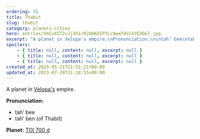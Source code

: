 ```yaml
---
ordering: 31
title: Thabit
slug: thabit
category: planets-cities
hero: entries/XXCuX5T2vJjXh1rR2UH6OIPYLc9wef4VckYEXQel.jpg
excerpt: "A planet in Velopa's empire.\nPronunciation:\n\ntah’ bee\ntah’ ben (of Thabit)\n\nPlanet:\nTOI 700 d\n"
spoilers:
    - { title: null, content: null, excerpt: null }
    - { title: null, content: null, excerpt: null }
    - { title: null, content: null, excerpt: null }
created_at: 2023-05-21T21:51:21+00:00
updated_at: 2023-07-28T21:18:55+00:00
---
```

A planet in [Velopa's](/category/planets-cities/velopa) empire.

**Pronunciation:**
- tah’ bee
- tah’ ben (of Thabit)

**Planet:**
[TOI 700 d](https://en.wikipedia.org/wiki/TOI_700_d)